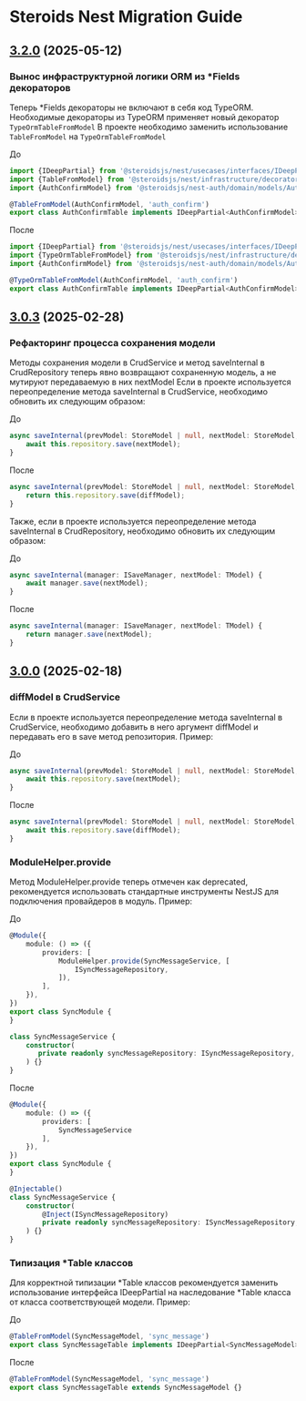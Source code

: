# Steroids Nest Migration Guide

## [3.2.0](../CHANGELOG.md#320-2025-02-28) (2025-05-12)

### Вынос инфраструктурной логики ORM из *Fields декораторов

Теперь *Fields декораторы не включают в себя код TypeORM.
Необходимые декораторы из TypeORM применяет новый декоратор ```TypeOrmTableFromModel```
В проекте необходимо заменить использование ```TableFromModel``` на ```TypeOrmTableFromModel```

До
```ts
import {IDeepPartial} from '@steroidsjs/nest/usecases/interfaces/IDeepPartial';
import {TableFromModel} from '@steroidsjs/nest/infrastructure/decorators/TableFromModel';
import {AuthConfirmModel} from '@steroidsjs/nest-auth/domain/models/AuthConfirmModel';

@TableFromModel(AuthConfirmModel, 'auth_confirm')
export class AuthConfirmTable implements IDeepPartial<AuthConfirmModel> {}
```

После
```ts
import {IDeepPartial} from '@steroidsjs/nest/usecases/interfaces/IDeepPartial';
import {TypeOrmTableFromModel} from '@steroidsjs/nest/infrastructure/decorators/typeorm/TypeOrmTableFromModel';
import {AuthConfirmModel} from '@steroidsjs/nest-auth/domain/models/AuthConfirmModel';

@TypeOrmTableFromModel(AuthConfirmModel, 'auth_confirm')
export class AuthConfirmTable implements IDeepPartial<AuthConfirmModel> {}
```

## [3.0.3](../CHANGELOG.md#303-2025-02-28) (2025-02-28)

### Рефакторинг процесса сохранения модели

Методы сохранения модели в CrudService и метод saveInternal в CrudRepository теперь явно возвращают сохраненную модель, а не мутируют передаваемую в них nextModel
Если в проекте используется переопределение метода saveInternal в CrudService, необходимо обновить их следующим образом:

До
```ts
async saveInternal(prevModel: StoreModel | null, nextModel: StoreModel, context?: ContextDto) {
    await this.repository.save(nextModel);
}
```

После
```ts
async saveInternal(prevModel: StoreModel | null, nextModel: StoreModel, diffModel: StoreModel, context?: ContextDto) {
    return this.repository.save(diffModel);
}
```

Также, если в проекте используется переопределение метода saveInternal в CrudRepository, необходимо обновить их следующим образом:

До
```ts
async saveInternal(manager: ISaveManager, nextModel: TModel) {
    await manager.save(nextModel);
}
```

После
```ts
async saveInternal(manager: ISaveManager, nextModel: TModel) {
    return manager.save(nextModel);
}
```

## [3.0.0](../CHANGELOG.md#300-2024-02-18) (2025-02-18)

### diffModel в CrudService

Если в проекте используется переопределение метода saveInternal в CrudService, необходимо добавить в него аргумент diffModel
и передавать его в save метод репозитория. Пример:

До
```ts
async saveInternal(prevModel: StoreModel | null, nextModel: StoreModel, context?: ContextDto) {
    await this.repository.save(nextModel);
}
```

После
```ts
async saveInternal(prevModel: StoreModel | null, nextModel: StoreModel, diffModel: StoreModel, context?: ContextDto) {
    await this.repository.save(diffModel);
}
```

### ModuleHelper.provide

Метод ModuleHelper.provide теперь отмечен как deprecated, рекомендуется использовать стандартные инструменты NestJS для подключения
провайдеров в модуль. Пример:

До
```ts
@Module({
    module: () => ({
        providers: [
            ModuleHelper.provide(SyncMessageService, [
                ISyncMessageRepository,
            ]),
        ],
    }),
})
export class SyncModule {
}

class SyncMessageService {
    constructor(
       private readonly syncMessageRepository: ISyncMessageRepository,
    ) {}
}
```

После
```ts
@Module({
    module: () => ({
        providers: [
            SyncMessageService
        ],
    }),
})
export class SyncModule {
}

@Injectable()
class SyncMessageService {
    constructor(
        @Inject(ISyncMessageRepository)
        private readonly syncMessageRepository: ISyncMessageRepository,
    ) {}
}
```

### Типизация *Table классов

Для корректной типизации *Table классов рекомендуется заменить использование интерфейса IDeepPartial на наследование *Table
класса от класса соответствующей модели. Пример:

До
```ts
@TableFromModel(SyncMessageModel, 'sync_message')
export class SyncMessageTable implements IDeepPartial<SyncMessageModel> {}
```

После
```ts
@TableFromModel(SyncMessageModel, 'sync_message')
export class SyncMessageTable extends SyncMessageModel {}
```
